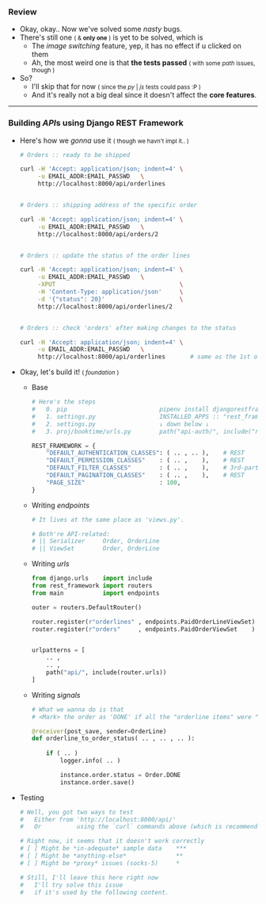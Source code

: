 ### Review
- Okay, okay.. Now we've solved some *nasty* bugs.
- There's still one <small>( & **only one** )</small> is yet to be solved, which is
    - The *image switching* feature, yep, it has no effect if u clicked on them
    - Ah, the most weird one is that **the tests passed** <small>( with some *path* issues, though )</small>
- So?
    - I'll skip that for now <small>( since the *py* | *js* tests could pass :P )</small>
    - And it's really not a big deal since it doesn't affect the **core features**.

--------

### Building *API*s using **Django REST Framework**
- Here's how we *gonna* use it <small>( though we havn't impl it.. )</small>

    ```bash
    # Orders :: ready to be shipped

    curl -H 'Accept: application/json; indent=4' \
         -u EMAIL_ADDR:EMAIL_PASSWD   \
         http://localhost:8000/api/orderlines


    # Orders :: shipping address of the specific order

    curl -H 'Accept: application/json; indent=4' \
         -u EMAIL_ADDR:EMAIL_PASSWD   \
         http://localhost:8000/api/orders/2   


    # Orders :: update the status of the order lines 

    curl -H 'Accept: application/json; indent=4' \
         -u EMAIL_ADDR:EMAIL_PASSWD   \
         -XPUT                                   \
         -H 'Content-Type: application/json'     \
         -d '{"status": 20}'                     \
         http://localhost:8000/api/orderlines/2

    
    # Orders :: check 'orders' after making changes to the status

    curl -H 'Accept: application/json; indent=4' \
         -u EMAIL_ADDR:EMAIL_PASSWD   \
         http://localhost:8000/api/orderlines       # same as the 1st one!
    ```

- Okay, let's build it!  <small>( *foundation* )</small>
    
    - Base

        ```python
        # Here's the steps
        #   0. pip                          pipenv install djangorestframework
        #   1. settings.py                  INSTALLED_APPS :: "rest_framework"
        #   2. settings.py                  ↓ down below ↓
        #   3. proj/booktime/urls.py        path("api-auth/", include("rest_framework.urls"))
        
        REST_FRAMEWORK = {
            "DEFAULT_AUTHENTICATION_CLASSES": ( .. , .. ),    # REST
            "DEFAULT_PERMISSION_CLASSES"    : ( .. ,    ),    # REST
            "DEFAULT_FILTER_CLASSES"        : ( .. ,    ),    # 3rd-party
            "DEFAULT_PAGINATION_CLASSES"    : ( .. ,    ),    # REST
            "PAGE_SIZE"                     : 100,
        }
        ```

    - Writing *endpoints*

        ```python
        # It lives at the same place as 'views.py'.

        # Both're API-related:
        # || Serializer     Order, OrderLine
        # || ViewSet        Order, OrderLine
        ```

    - Writing *urls*

        ```python
        from django.urls    import include
        from rest_framework import routers
        from main           import endpoints

        outer = routers.DefaultRouter()

        router.register(r"orderlines" , endpoints.PaidOrderLineViewSet)
        router.register(r"orders"     , endpoints.PaidOrderViewSet    )


        urlpatterns = [
            .. ,
            .. ,
            path("api/", include(router.urls))
        ]
        ```

    - Writing *signals*

        ```python
        # What we wanna do is that
        # <Mark> the order as 'DONE' if all the "orderline items" were "SENT".

        @receiver(post_save, sender=OrderLine)
        def orderline_to_order_status( .. , .. , .. ):
            
            if ( .. )
                logger.info( .. )

                instance.order.status = Order.DONE
                instance.order.save()
        ```

- Testing

    ```bash
    # Well, you got two ways to test 
    #   Either from 'http://localhost:8000/api/'
    #   Or          using the `curl` commands above (which is recommended)

    # Right now, it seems that it doesn't work correctly
    # [ ] Might be *in-adequate* sample data    ***
    # [ ] Might be *anything-else*              **
    # [ ] Might be *proxy* issues (socks-5)     *
    
    # Still, I'll leave this here right now
    #   I'll try solve this issue
    #   if it's used by the following content.
    ```